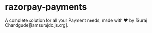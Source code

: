 



# razorpay-payments

A complete solution for all your Payment needs, made with :heart:  by [Suraj Chandgude][iamsurajdc.js.org].
<!-- 
### Demo

<a target="_blank" href="https://razorpay-payments-5acbf.firebaseapp.com">Live Demo</a>

  #### Note that I have used test mode for this Live Demo, To accept real payments you can enable live mode in your razorpay dashboard, And change your test Key_Id and Key_Secret with live Key_Id and Key_Secret to start accepting real payments.
  


# Guide to the example

Accept payments with more than 10 payment methods including credit-card, debit-card, net-banking, UPI, wallets etc with less than 10 steps.

I have used angular as the front end and Firebase Cloud function as the backend for this project. Feel free to change them with your favourite language.
 
There are alot of ways in which we can integrate razorpay in our app such as :-
1) Web Integration
2) Android Integration
3) iOS Integration
4) React Native Integration
5) Flutter Integration
6) E-commerce Plugins
7) Language-wise SDK Integration
      
 I have used Web Integration for this project, You can use any of these integration as per your need, To follow along with the full documentation visit https://razorpay.com/docs/. 
 
 

Steps required for getting started with web Integration:-

1) Singup for razorpay and grab your Key_Id and Key_Secret from here https://razorpay.com.
2) Integrate the checkout modal from razorpay in the front end to accept the payment details from user.
3) Implement Order API in the backend.
4) Capture Athorized payments.
  

  For a high level understanding of the payment flow, Refer <a target="_blank" href="https://firebasestorage.googleapis.com/v0/b/razorpay-payments-5acbf.appspot.com/o/tech_flow_2.png?alt=media&token=6f52cbb2-4150-46d5-859f-ea4807d583e4">This</a>
  
    Thats it :) you have integrated an e2e payment solution in your application.
   
   
   
## Installation
 # Obviously the most important part, Clone this repository ;)

1) We Need a firebase project for running our cloud functions which will be a backend for our project.You can signup for firebase and create your project here https://console.firebase.google.com.

    ##### Once done creating with project, Open .firebaserc file in the project and change project name to your firebase project name.

2) In the project and in the functions directory, Run 

```
npm install 
```

3) One last thing is to replace the key_id and key_secret of razorpay in the cloud functions. Grab your key_id and key_secret from https://razorpay.com [Signup for razorpay is required], Go to index.js file in the functions directory and replace the dummy details with actual key_id and key_secret.

 # Deploy your cloud functions to firebase
 
 1) Install firebase cli tools on your system 
 
 ```
   npm install -g firebase-tools
 ```
   
  2) Login to your firebase account with the cli
  
```
firebase login
```

  3) Go to the functions directory and execute the following command
```
firebase deploy --only functions
```
  while deploying select the project which you have created in firebase.

# And the last thing

Once deployment is done, Go to functions in your firebase console. You Should see two functions created
1) capturePayments  
2) createOrder

Copy the url of these functions, which may look simimlar to 
1) https://us-central1-${YOUR_PROJECT_NAME}.cloudfunctions.net/createOrder
2) https://us-central1-${YOUR_PROJECT_NAME}.cloudfunctions.net/capturePayments

Now in Our local Project  go to environment.ts file and replace cloudFunctions object's createOrder and capturePayment Url with your functions url i.e. 

```
  cloudFunctions : {
    createOrder: 'YOUR_FUNCTION_URL_HERE',
    capturePayment: 'YOUR_FUNCTION_URL_HERE'
  }
```
### The final stuff :) 

Run

```
ng serve
```
And you are ready to go to the most visited url ever localhost:4200 ;)

Feel Free to Raise any Issues if encountered, Also I am available on Google Hangouts(abdulrauf76143@gmail.com) 7 days a week to answer all your queries, Happy Coding :)
#   r a z o r p a y - a n g u l a r 
 
  -->